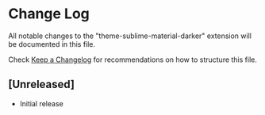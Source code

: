# Change Log
All notable changes to the "theme-sublime-material-darker" extension will be documented in this file.

Check [Keep a Changelog](http://keepachangelog.com/) for recommendations on how to structure this file.

## [Unreleased]
- Initial release
